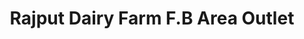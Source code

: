 ---
title: "Rajput Dairy Farm F.B Area Outlet"
url: /karachi/rajput-dairy-farm-f-b-area-outlet/
shop: dairy
---